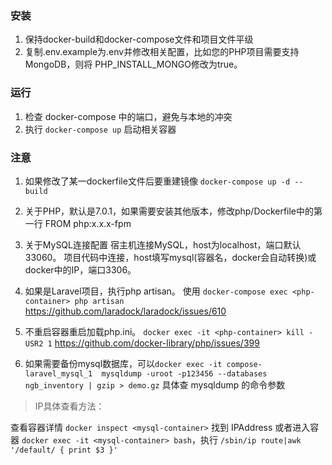 ### 安装
1. 保持docker-build和docker-compose文件和项目文件平级
2. 复制.env.example为.env并修改相关配置，比如您的PHP项目需要支持MongoDB，则将
PHP_INSTALL_MONGO修改为true。

### 运行

1. 检查 docker-compose 中的端口，避免与本地的冲突
2. 执行 `docker-compose up` 启动相关容器

### 注意

1. 如果修改了某一dockerfile文件后要重建镜像
`docker-compose up -d --build`

2. 关于PHP，默认是7.0.1，如果需要安装其他版本，修改php/Dockerfile中的第一行
FROM php:x.x.x-fpm

3. 关于MySQL连接配置
宿主机连接MySQL，host为localhost，端口默认33060。
项目代码中连接，host填写mysql(容器名，docker会自动转换)或docker中的IP，端口3306。

4. 如果是Laravel项目，执行php artisan。 使用 `docker-compose exec <php-container> php artisan`
https://github.com/laradock/laradock/issues/610

5. 不重启容器重启加载php.ini。 `docker exec -it <php-container> kill -USR2 1`
https://github.com/docker-library/php/issues/399

6. 如果需要备份mysql数据库，可以`docker exec -it compose-laravel_mysql_1  mysqldump -uroot -p123456 --databases ngb_inventory | gzip > demo.gz`
具体查 mysqldump 的命令参数

> IP具体查看方法：

查看容器详情
`docker inspect <mysql-container>`
找到 IPAddress
或者进入容器 `docker exec -it <mysql-container> bash`，执行
 `/sbin/ip route|awk '/default/ { print $3 }'`